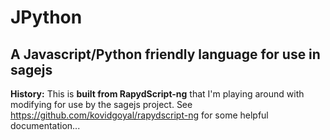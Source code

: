 # JPython
## A Javascript/Python friendly language for use in sagejs

**History:** This is **built from RapydScript-ng** that I'm playing around with
modifying for use by the sagejs project. See
https://github.com/kovidgoyal/rapydscript-ng for some helpful documentation...